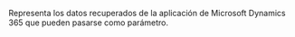 Representa los datos recuperados de la aplicación de Microsoft Dynamics 365 que pueden pasarse como parámetro.